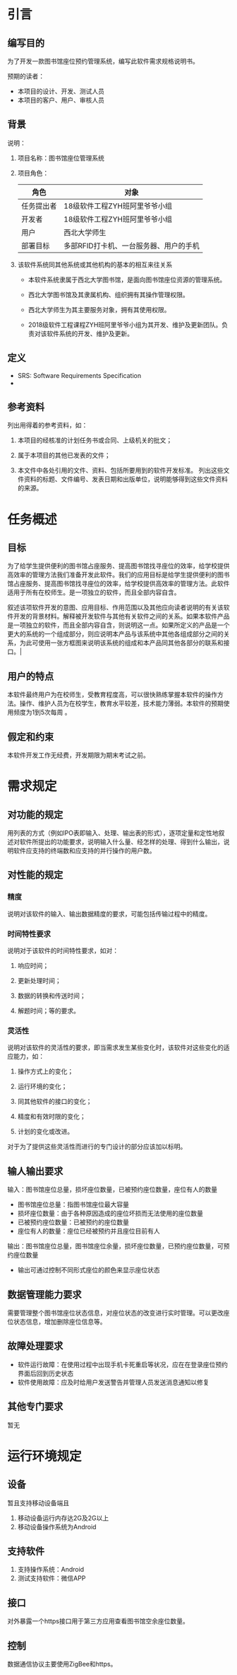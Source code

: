 # 引言

## 编写目的

为了开发一款图书馆座位预约管理系统，编写此软件需求规格说明书。

预期的读者：

- 本项目的设计、开发、测试人员
- 本项目的客户、用户、审核人员

## 背景

说明：

1. 项目名称：图书馆座位管理系统

2. 项目角色：

   | 角色       | 对象                                   |
   | ---------- | -------------------------------------- |
   | 任务提出者 | 18级软件工程ZYH班阿里爷爷小组          |
   | 开发者     | 18级软件工程ZYH班阿里爷爷小组          |
   | 用户       | 西北大学师生                           |
   | 部署目标   | 多部RFID打卡机、一台服务器、用户的手机 |

3. 该软件系统同其他系统或其他机构的基本的相互来往关系

	- 本软件系统隶属于西北大学图书馆，是面向图书馆座位资源的管理系统。

	- 西北大学图书馆及其隶属机构、组织拥有其操作管理权限。

	- 西北大学师生为其主要服务对象，拥有其使用权限。

	- 2018级软件工程课程ZYH班阿里爷爷小组为其开发、维护及更新团队。负责对该软件系统的开发、维护及更新。

## 定义

- SRS: Software Requirements Specification
- 

## 参考资料

列出用得着的参考资料，如：

1. 本项目的经核准的计划任务书或合同、上级机关的批文；

2. 属于本项目的其他已发表的文件；

3. 本文件中各处引用的文件、资料、包括所要用到的软件开发标准。 列出这些文件资料的标题、文件编号、发表日期和出版单位，说明能够得到这些文件资料的来源。

# 任务概述

## 目标
为了给学生提供便利的图书馆占座服务、提高图书馆找寻座位的效率，给学校提供高效率的管理方法我们准备开发此软件。我们的应用目标是给学生提供便利的图书馆占座服务、提高图书馆找寻座位的效率，给学校提供高效率的管理方法。此软件适用于所有在校师生。是一项独立的软件，而且全部内容自含。


叙述该项软件开发的意图、应用目标、作用范围以及其他应向读者说明的有关该软件开发的背景材料。解释被开发软件与其他有关软件之间的关系。如果本软件产品是一项独立的软件，而且全部内容自含，则说明这一点。如果所定义的产品是一个更大的系统的一个组成部分，则应说明本产品与该系统中其他各组成部分之间的关系，为此可使用一张方框图来说明该系统的组成和本产品同其他各部分的联系和接口。|

## 用户的特点

本软件最终用户为在校师生，受教育程度高，可以很快熟练掌握本软件的操作方法。操作、维护人员为在校学生，教育水平较差，技术能力薄弱。本软件的预期使用频度为1到5次每周 。

## 假定和约束

本软件开发工作无经费，开发期限为期末考试之前。

# 需求规定 

## 对功能的规定

用列表的方式（例如IPO表即输入、处理、输出表的形式），逐项定量和定性地叙述对软件所提出的功能要求，说明输入什么量、经怎样的处理、得到什么输出，说明软件应支持的终端数和应支持的并行操作的用户数。

## 对性能的规定

### 精度

说明对该软件的输入、输出数据精度的要求，可能包括传输过程中的精度。

### 时间特性要求

说明对于该软件的时间特性要求，如对：

1. 响应时间；

2. 更新处理时间；

3. 数据的转换和传送时间；

4. 解题时间；等的要求。

### 灵活性

说明对该软件的灵活性的要求，即当需求发生某些变化时，该软件对这些变化的适应能力，如：

1. 操作方式上的变化；

2. 运行环境的变化；

3. 同其他软件的接口的变化；

4. 精度和有效时限的变化；

5. 计划的变化或改进。

对于为了提供这些灵活性而进行的专门设计的部分应该加以标明。

## 输人输出要求

输入：图书馆座位总量，损坏座位数量，已被预约座位数量，座位有人的数量

- 图书馆座位总量：指图书馆座位最大容量
- 损坏座位数量：由于各种原因造成的座位坏损而无法使用的座位数量
- 已被预约座位数量：已被预约的座位数量
- 座位有人的数量：座位已经被预约并且座位目前有人

输出：图书馆座位总量，图书馆座位余量，损坏座位数量，已预约座位数量，可预约座位数量

- 输出可通过控制不同形式座位的颜色来显示座位状态

## 数据管理能力要求

需要管理整个图书馆座位状态信息，对座位状态的改变进行实时管理。可以更改座位状态信息，增加删除座位信息等。

## 故障处理要求

- 软件运行故障：在使用过程中出现手机卡死重启等状况，应在在登录座位预约界面后回到历史状态
- 软件使用故障：应及时给用户发送警告并管理人员发送消息通知以修复

## 其他专门要求

暂无

# 运行环境规定

## 设备

暂且支持移动设备端且

1. 移动设备运行内存达2G及2G以上
2. 移动设备操作系统为Android


## 支持软件

1. 支持操作系统：Android
2. 测试支持软件：微信APP

## 接口

对外暴露一个https接口用于第三方应用查看图书馆空余座位数量。

## 控制

数据通信协议主要使用ZigBee和https。
